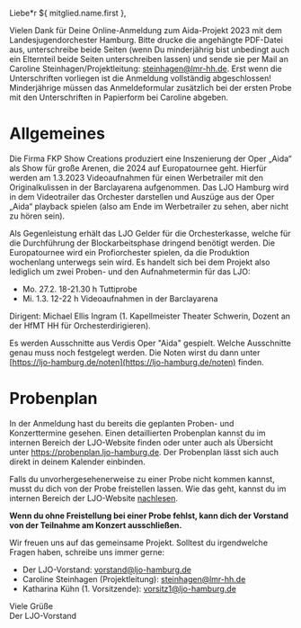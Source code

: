 Liebe\*r ${ mitglied.name.first },

Vielen Dank für Deine Online-Anmeldung zum Aida-Projekt 2023 mit dem
Landesjugendorchester Hamburg. Bitte drucke die angehängte PDF-Datei aus,
unterschreibe beide Seiten (wenn Du minderjährig bist unbedingt auch ein
Elternteil beide Seiten unterschreiben lassen) und sende sie per Mail an
Caroline Steinhagen/Projektleitung:
[steinhagen@lmr-hh.de](mailto:steinhagen@lmr-hh.de). Erst wenn die
Unterschriften vorliegen ist die Anmeldung vollständig abgeschlossen!  
Minderjährige müssen das Anmeldeformular zusätzlich bei der ersten Probe mit den
Unterschriften in Papierform bei Caroline abgeben.

# Allgemeines
Die Firma FKP Show Creations produziert eine Inszenierung der Oper „Aida“ als
Show für große Arenen, die 2024 auf Europatournee geht. Hierfür werden am 
1.3.2023 Videoaufnahmen für einen Werbetrailer mit den Originalkulissen in der
Barclayarena aufgenommen. Das LJO Hamburg wird in dem Videotrailer das
Orchester darstellen und Auszüge aus der Oper „Aida“ playback spielen (also am
Ende im Werbetrailer zu sehen, aber nicht zu hören sein).
  
Als Gegenleistung erhält das LJO Gelder für die Orchesterkasse, welche für die
Durchführung der Blockarbeitsphase dringend benötigt werden. Die Europatournee
wird ein Profiorchester spielen, da die Produktion wochenlang unterwegs sein
wird. Es handelt sich bei dem Projekt also lediglich um zwei Proben- und den
Aufnahmetermin für das LJO:
  
- Mo. 27.2. 18-21.30 h Tuttiprobe
- Mi. 1.3. 12-22 h Videoaufnahmen in der Barclayarena

Dirigent: Michael Ellis Ingram (1. Kapellmeister Theater Schwerin, Dozent an
der HfMT HH für Orchesterdirigieren).

Es werden Ausschnitte aus Verdis Oper "Aida" gespielt. Welche Ausschnitte
genau muss noch festgelegt werden. Die Noten wirst du dann unter
[https://ljo-hamburg.de/noten](https://ljo-hamburg.de/noten) finden.

# Probenplan
In der Anmeldung hast du bereits die geplanten Proben- und Konzerttermine gesehen.
Einen detaillierten Probenplan kannst du im internen Bereich der LJO-Website
finden oder unter auch als Übersicht unter https://probenplan.ljo-hamburg.de.
Der Probenplan lässt sich auch direkt in deinem Kalender einbinden.

Falls du unvorhergesehenerweise zu einer Probe nicht kommen kannst, musst du
dich von der Probe freistellen lassen. Wie das geht, kannst du im internen
Bereich der LJO-Website [nachlesen](https://ljo-hamburg.de/interner-bereich/freistellung/).

**Wenn du ohne Freistellung bei einer Probe fehlst, kann dich der Vorstand von
der Teilnahme am Konzert ausschließen.**


  
Wir freuen uns auf das gemeinsame Projekt. Solltest du irgendwelche Fragen
haben, schreibe uns immer gerne:

- Der LJO-Vorstand: [vorstand@ljo-hamburg.de](mailto:vorstand@ljo-hamburg.de)
- Caroline Steinhagen (Projektleitung): [steinhagen@lmr-hh.de](mailto:steinhagen@lmr-hh.de)
- Katharina Kühn (1. Vorsitzende):
  [vorsitz1@ljo-hamburg.de](mailto:vorsitz1@ljo-hamburg.de)

Viele Grüße  
Der LJO-Vorstand